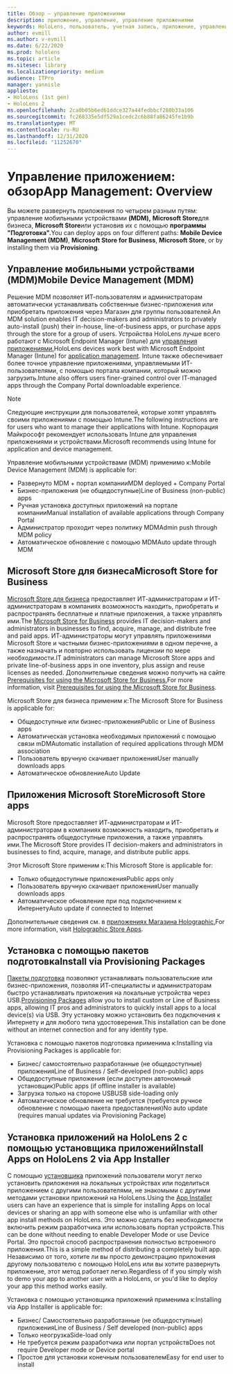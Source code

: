 ```yaml
---
title: Обзор — управление приложениями
description: приложение, управление, управление приложениями
keywords: HoloLens, пользователь, учетная запись, приложение, управление приложениями,
author: evmill
ms.author: v-evmill
ms.date: 6/22/2020
ms.prod: hololens
ms.topic: article
ms.sitesec: library
ms.localizationpriority: medium
audience: ITPro
manager: yannisle
appliesto:
- HoloLens (1st gen)
- HoloLens 2
ms.openlocfilehash: 2ca0b05b6ed61ddce327a44fedbbcf280b33a106
ms.sourcegitcommit: fc268335e5df529a1cedc2c6b88fa86245fe1b9b
ms.translationtype: MT
ms.contentlocale: ru-RU
ms.lasthandoff: 12/31/2020
ms.locfileid: "11252670"
---
```

# <span data-ttu-id="2aa08-104">Управление приложением: обзор</span><span class="sxs-lookup"><span data-stu-id="2aa08-104">App Management: Overview</span></span>

<span data-ttu-id="2aa08-105">Вы можете развернуть приложения по четырем разным путям: управление мобильными устройствами **(MDM),** **Microsoft Store**для бизнеса, **Microsoft Store**или установив их с помощью **программы "Подготовка".**</span><span class="sxs-lookup"><span data-stu-id="2aa08-105">You can deploy apps on four different paths: **Mobile Device Management (MDM)**, **Microsoft Store for Business**, **Microsoft Store**, or by installing them via **Provisioning**.</span></span>

## <span data-ttu-id="2aa08-106">Управление мобильными устройствами (MDM)</span><span class="sxs-lookup"><span data-stu-id="2aa08-106">Mobile Device Management (MDM)</span></span>

<span data-ttu-id="2aa08-107">Решение MDM позволяет ИТ-пользователям и администраторам автоматически устанавливать собственные бизнес-приложения или приобретать приложения через Магазин для группы пользователей.</span><span class="sxs-lookup"><span data-stu-id="2aa08-107">An MDM solution enables IT decision-makers and administrators to privately auto-install (push) their in-house, line-of-business apps, or purchase apps through the store for a group of users.</span></span> <span data-ttu-id="2aa08-108">Устройства HoloLens лучше всего работают с Microsoft Endpoint Manager (Intune) для [управления приложениями.](app-deploy-intune.md)</span><span class="sxs-lookup"><span data-stu-id="2aa08-108">HoloLens devices work best with Microsoft Endpoint Manager (Intune) for [application management](app-deploy-intune.md).</span></span> <span data-ttu-id="2aa08-109">Intune также обеспечивает более точное управление приложениями, управляемыми ИТ-пользователями, с помощью портала компании, который можно загрузить.</span><span class="sxs-lookup"><span data-stu-id="2aa08-109">Intune also offers users finer-grained control over IT-managed apps through the Company Portal downloadable experience.</span></span>

> [!NOTE]
> <span data-ttu-id="2aa08-110">Следующие инструкции для пользователей, которые хотят управлять своими приложениями с помощью Intune.</span><span class="sxs-lookup"><span data-stu-id="2aa08-110">The following instructions are for users who want to manage their applications with Intune.</span></span> <span data-ttu-id="2aa08-111">Корпорация Майкрософт рекомендует использовать Intune для управления приложениями и устройствами.</span><span class="sxs-lookup"><span data-stu-id="2aa08-111">Microsoft recommends using Intune for application and device management.</span></span>

<span data-ttu-id="2aa08-112">Управление мобильными устройствами (MDM) применимо к:</span><span class="sxs-lookup"><span data-stu-id="2aa08-112">Mobile Device Management (MDM) is applicable for:</span></span>

* <span data-ttu-id="2aa08-113">Развернуто MDM + портал компании</span><span class="sxs-lookup"><span data-stu-id="2aa08-113">MDM deployed + Company Portal</span></span>
* <span data-ttu-id="2aa08-114">Бизнес-приложения (не общедоступные)</span><span class="sxs-lookup"><span data-stu-id="2aa08-114">Line of Business (non-public) apps</span></span>
* <span data-ttu-id="2aa08-115">Ручная установка доступных приложений на портале компании</span><span class="sxs-lookup"><span data-stu-id="2aa08-115">Manual installation of available applications through Company Portal</span></span>
* <span data-ttu-id="2aa08-116">Администратор проходит через политику MDM</span><span class="sxs-lookup"><span data-stu-id="2aa08-116">Admin push through MDM policy</span></span>
* <span data-ttu-id="2aa08-117">Автоматическое обновление с помощью MDM</span><span class="sxs-lookup"><span data-stu-id="2aa08-117">Auto update through MDM</span></span>

## <span data-ttu-id="2aa08-118">Microsoft Store для бизнеса</span><span class="sxs-lookup"><span data-stu-id="2aa08-118">Microsoft Store for Business</span></span>

<span data-ttu-id="2aa08-119">[Microsoft Store для бизнеса](app-deploy-store-business.md) предоставляет ИТ-администраторам и ИТ-администраторам в компаниях возможность находить, приобретать и распространять бесплатные и платные приложения, а также управлять ими.</span><span class="sxs-lookup"><span data-stu-id="2aa08-119">The [Microsoft Store for Business](app-deploy-store-business.md) provides IT decision-makers and administrators in businesses to find, acquire, manage, and distribute free and paid apps.</span></span> <span data-ttu-id="2aa08-120">ИТ-администраторы могут управлять приложениями Microsoft Store и частными бизнес-приложениями в одном перечне, а также назначать и повторно использовать лицензии по мере необходимости.</span><span class="sxs-lookup"><span data-stu-id="2aa08-120">IT administrators can manage Microsoft Store apps and private line-of-business apps in one inventory, plus assign and reuse licenses as needed.</span></span> <span data-ttu-id="2aa08-121">Дополнительные сведения можно получить на сайте [Prerequisites for using the Microsoft Store for Business.](https://docs.microsoft.com/microsoft-store/prerequisites-microsoft-store-for-business)</span><span class="sxs-lookup"><span data-stu-id="2aa08-121">For more information, visit [Prerequisites for using the Microsoft Store for Business](https://docs.microsoft.com/microsoft-store/prerequisites-microsoft-store-for-business).</span></span>

<span data-ttu-id="2aa08-122">Microsoft Store для бизнеса применим к:</span><span class="sxs-lookup"><span data-stu-id="2aa08-122">The Microsoft Store for Business is applicable for:</span></span>

* <span data-ttu-id="2aa08-123">Общедоступные или бизнес-приложения</span><span class="sxs-lookup"><span data-stu-id="2aa08-123">Public or Line of Business apps</span></span>
* <span data-ttu-id="2aa08-124">Автоматическая установка необходимых приложений с помощью связи mDM</span><span class="sxs-lookup"><span data-stu-id="2aa08-124">Automatic installation of required applications through MDM association</span></span>
* <span data-ttu-id="2aa08-125">Пользователь вручную скачивает приложения</span><span class="sxs-lookup"><span data-stu-id="2aa08-125">User manually downloads apps</span></span>
* <span data-ttu-id="2aa08-126">Автоматическое обновление</span><span class="sxs-lookup"><span data-stu-id="2aa08-126">Auto Update</span></span>

## <span data-ttu-id="2aa08-127">Приложения Microsoft Store</span><span class="sxs-lookup"><span data-stu-id="2aa08-127">Microsoft Store apps</span></span>

<span data-ttu-id="2aa08-128">Microsoft Store предоставляет ИТ-администраторам и ИТ-администраторам в компаниях возможность находить, приобретать и распространять общедоступные приложения, а также управлять ими.</span><span class="sxs-lookup"><span data-stu-id="2aa08-128">The Microsoft Store provides IT decision-makers and administrators in businesses to find, acquire, manage, and distribute public apps.</span></span>

<span data-ttu-id="2aa08-129">Этот Microsoft Store применим к:</span><span class="sxs-lookup"><span data-stu-id="2aa08-129">This Microsoft Store is applicable for:</span></span>

* <span data-ttu-id="2aa08-130">Только общедоступные приложения</span><span class="sxs-lookup"><span data-stu-id="2aa08-130">Public apps only</span></span>
* <span data-ttu-id="2aa08-131">Пользователь вручную скачивает приложения</span><span class="sxs-lookup"><span data-stu-id="2aa08-131">User manually downloads apps</span></span>
* <span data-ttu-id="2aa08-132">Автоматическое обновление при под подключением к Интернету</span><span class="sxs-lookup"><span data-stu-id="2aa08-132">Auto update if connected to Internet</span></span>

<span data-ttu-id="2aa08-133">Дополнительные сведения см. в [приложениях Магазина Holographic.](https://docs.microsoft.com/hololens/holographic-store-apps)</span><span class="sxs-lookup"><span data-stu-id="2aa08-133">For more information, visit [Holographic Store Apps](https://docs.microsoft.com/hololens/holographic-store-apps).</span></span>

## <span data-ttu-id="2aa08-134">Установка с помощью пакетов подготовка</span><span class="sxs-lookup"><span data-stu-id="2aa08-134">Install via Provisioning Packages</span></span>

<span data-ttu-id="2aa08-135">[Пакеты подготовка](app-deploy-provisioning-package.md) позволяют устанавливать пользовательские или бизнес-приложения, позволяя ИТ-специалисты и администраторам быстро устанавливать приложения на локальные устройства через USB.</span><span class="sxs-lookup"><span data-stu-id="2aa08-135">[Provisioning Packages](app-deploy-provisioning-package.md) allow you to install custom or Line of Business apps, allowing IT pros and administrators to quickly install apps to a local device(s) via USB.</span></span> <span data-ttu-id="2aa08-136">Эту установку можно установить без подключения к Интернету и для любого типа удостоверения.</span><span class="sxs-lookup"><span data-stu-id="2aa08-136">This installation can be done without an internet connection and for any identity type.</span></span>

<span data-ttu-id="2aa08-137">Установка с помощью пакетов подготовка применима к:</span><span class="sxs-lookup"><span data-stu-id="2aa08-137">Installing via Provisioning Packages is applicable for:</span></span>

* <span data-ttu-id="2aa08-138">Бизнес/ самостоятельно разработанные (не общедоступные) приложения</span><span class="sxs-lookup"><span data-stu-id="2aa08-138">Line of Business / Self-developed (non-public) apps</span></span>
* <span data-ttu-id="2aa08-139">Общедоступные приложения (если доступен автономный установщик)</span><span class="sxs-lookup"><span data-stu-id="2aa08-139">Public apps (if offline installer is available)</span></span>
* <span data-ttu-id="2aa08-140">Загрузка только на стороне USB</span><span class="sxs-lookup"><span data-stu-id="2aa08-140">USB side-loading only</span></span>
* <span data-ttu-id="2aa08-141">Автоматическое обновление не требуется (требуется ручное обновление с помощью пакета предоставления)</span><span class="sxs-lookup"><span data-stu-id="2aa08-141">No auto update (requires manual updates via Provisioning Package)</span></span>

## <span data-ttu-id="2aa08-142">Установка приложений на HoloLens 2 с помощью установщика приложений</span><span class="sxs-lookup"><span data-stu-id="2aa08-142">Install Apps on HoloLens 2 via App Installer</span></span>

<span data-ttu-id="2aa08-143">С помощью [установщика](app-deploy-app-installer.md) приложений пользователи могут легко установить приложения на локальных устройствах или поделиться приложением с другими пользователями, не знакомыми с другими методами установки приложений на HoloLens.</span><span class="sxs-lookup"><span data-stu-id="2aa08-143">Using the [App Installer](app-deploy-app-installer.md) users can have an experience that is simple for installing Apps on local devices or sharing an app with someone else who is unfamiliar with other app install methods on HoloLens.</span></span> <span data-ttu-id="2aa08-144">Это можно сделать без необходимости включить режим разработчика или использовать портал устройств.</span><span class="sxs-lookup"><span data-stu-id="2aa08-144">This can be done without needing to enable Developer Mode or use Device Portal.</span></span> <span data-ttu-id="2aa08-145">Это простой способ распространения полностью встроенного приложения.</span><span class="sxs-lookup"><span data-stu-id="2aa08-145">This is a simple method of distributing a completely built app.</span></span> <span data-ttu-id="2aa08-146">Независимо от того, хотите ли вы просто демонстрацию приложения другому пользователю с помощью HoloLens или вы хотите развернуть приложение, этот метод работает легко.</span><span class="sxs-lookup"><span data-stu-id="2aa08-146">Regardless of if you simply wish to demo your app to another user with a HoloLens, or you'd like to deploy your app this method works easily.</span></span>

<span data-ttu-id="2aa08-147">Установка с помощью установщика приложений применима к:</span><span class="sxs-lookup"><span data-stu-id="2aa08-147">Installing via App Installer is applicable for:</span></span>

* <span data-ttu-id="2aa08-148">Бизнес/ Самостоятельно разработанные (не общедоступные) приложения</span><span class="sxs-lookup"><span data-stu-id="2aa08-148">Line of Business / Self developed (non-public) apps</span></span>
* <span data-ttu-id="2aa08-149">Только неогрузка</span><span class="sxs-lookup"><span data-stu-id="2aa08-149">Side-load only</span></span>
* <span data-ttu-id="2aa08-150">Не требуется режим разработчика или портал устройств</span><span class="sxs-lookup"><span data-stu-id="2aa08-150">Does not require Developer mode or Device portal</span></span>
* <span data-ttu-id="2aa08-151">Простое для установки конечным пользователем</span><span class="sxs-lookup"><span data-stu-id="2aa08-151">Easy for end user to install</span></span>

